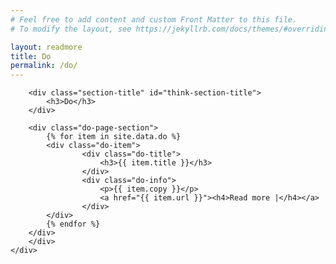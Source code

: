 ```yaml
---
# Feel free to add content and custom Front Matter to this file.
# To modify the layout, see https://jekyllrb.com/docs/themes/#overriding-theme-defaults

layout: readmore
title: Do
permalink: /do/
---
```


<head>
    <meta charset="UTF-8" />
    <meta name="viewport" content="width=device-width">
    <link rel="stylesheet" type="text/css" href="../css/readmore-styles.css" />
</head>

<body id="do-body">
    <div id="wrapper">
        <div class="right-border-box" id="do-border-box">

        <div class="section-title" id="think-section-title">
            <h3>Do</h3>
        </div>

        <div class="do-page-section">
            {% for item in site.data.do %}
            <div class="do-item">
                    <div class="do-title">
                        <h3>{{ item.title }}</h3>
                    </div>
                    <div class="do-info">
                        <p>{{ item.copy }}</p>
                        <a href="{{ item.url }}"><h4>Read more |</h4></a>
                    </div>
            </div>
            {% endfor %}
        </div>
        </div>
    </div>
</body>
